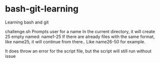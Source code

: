 # bash-git-learning
Learning bash and git

challenge.sh 
Prompts user for a name
In the current directory, it will create 25 empty named: name1-25
If there are already files with the same format, like name25, it will continue from there..
Like name26-50 for example.

It does throw an error for the script file, but the script will still run without issue